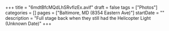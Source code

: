 +++
title = "6mdtBfcMQdLhSRvfizEx.avif"
draft = false
tags = ["Photos"]
categories = []
pages = ["Baltimore, MD (8354 Eastern Ave)"]
startDate = ""
description = "Full stage back when they still had the Helicopter Light (Unknown Date)"
+++
